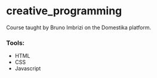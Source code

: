 # creative_programming

Course taught by Bruno Imbrizi on the Domestika platform.

### Tools:
- HTML
- CSS
- Javascript
